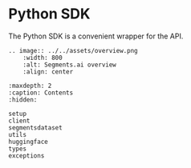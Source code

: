 <!---
Segments.ai Documentation documentation master file, created by
sphinx-quickstart on Tue Apr  5 00:19:50 2022.
You can adapt this file completely to your liking, but it should at least
contain the root `toctree` directive.
-->

# Python SDK

The Python SDK is a convenient wrapper for the API.

```{eval-rst}
.. image:: ../../assets/overview.png
    :width: 800
    :alt: Segments.ai overview
    :align: center
```

```{toctree}
:maxdepth: 2
:caption: Contents
:hidden:

setup
client
segmentsdataset
utils
huggingface
types
exceptions
```

<!--
# Indices and tables

* {ref}`genindex`
* {ref}`modindex`
* {ref}`search`
-->
